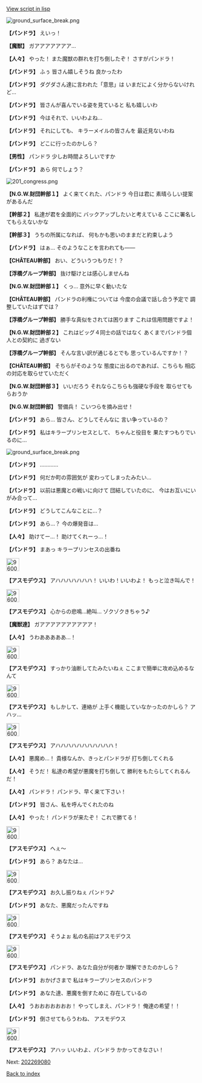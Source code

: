 [View script in lisp](../scripts/202269070.txt)

![ground_surface_break.png](../images/backgrounds/ground_surface_break.png)

**【パンドラ】**
えいっ！

**【魔獣】**
ガアアアアアアア…

**【人々】**
やった！
また魔獣の群れを打ち倒したぞ！
さすがパンドラ！

**【パンドラ】**
ふぅ
皆さん嬉しそうね
良かったわ

**【パンドラ】**
ダグダさん達に言われた「意思」は
いまだによく分からないけれど…

**【パンドラ】**
皆さんが喜んでいる姿を見ていると
私も嬉しいわ

**【パンドラ】**
今はそれで、いいわよね…

**【パンドラ】**
それにしても、
キラーメイルの皆さんを
最近見ないわね

**【パンドラ】**
どこに行ったのかしら？

**【男性】**
パンドラ
少しお時間よろしいですか

**【パンドラ】**
あら
何でしょう？

![201_congress.png](../images/backgrounds/201_congress.png)

**【N.G.W.財団幹部１】**
よく来てくれた、パンドラ
今日は君に
素晴らしい提案があるんだ

**【幹部２】**
私達が君を全面的に
バックアップしたいと考えている
ここに署名してもらえないかな

**【幹部３】**
うちの所属になれば、
何もかも思いのままだと約束しよう

**【パンドラ】**
はぁ…
そのようなことを言われても――

**【CHÂTEAU幹部】**
おい、どういうつもりだ！？

**【浮橋グループ幹部】**
抜け駆けとは感心しませんね

**【N.G.W.財団幹部１】**
くっ…
意外に早く動いたな

**【CHÂTEAU幹部】**
パンドラの利権については
今度の会議で話し合う予定で
調整していたはずでは？

**【浮橋グループ幹部】**
勝手な真似をされては困ります
これは信用問題ですよ！

**【N.G.W.財団幹部２】**
これはビッグ４同士の話ではなく
あくまでパンドラ個人との契約に
過ぎない

**【浮橋グループ幹部】**
そんな言い訳が通じるとでも
思っているんですか！？

**【CHÂTEAU幹部】**
そちらがそのような
態度に出るのであれば、こちらも
相応の対応を取らせていただく

**【N.G.W.財団幹部３】**
いいだろう
それならこちらも強硬な手段を
取らせてもらおうか

**【N.G.W.財団幹部】**
警備兵！
こいつらを摘み出せ！

**【パンドラ】**
あら…
皆さん、どうしてそんなに
言い争っているの？

**【パンドラ】**
私はキラープリンセスとして、
ちゃんと役目を
果たすつもりでいるのに…

![ground_surface_break.png](../images/backgrounds/ground_surface_break.png)

**【パンドラ】**
…………

**【パンドラ】**
何だか町の雰囲気が
変わってしまったみたい…

**【パンドラ】**
以前は悪魔との戦いに向けて
団結していたのに、
今はお互いにいがみ合って…

**【パンドラ】**
どうしてこんなことに…？

**【パンドラ】**
あら…？
今の爆発音は…

**【人々】**
助けてー…！
助けてくれーっ…！

**【パンドラ】**
まあっ
キラープリンセスの出番ね

<img src="../images/units/960021.png" alt="960021.png" height="34"/>

**【アスモデウス】**
アハハハハハハハ！
いいわ！いいわよ！
もっと泣き叫んで！

<img src="../images/units/960021.png" alt="960021.png" height="34"/>

**【アスモデウス】**
心からの悲鳴…絶叫…
ゾクゾクきちゃう♪

**【魔獣達】**
ガアアアアアアアアアア！

**【人々】**
うわあああああ…！

<img src="../images/units/960021.png" alt="960021.png" height="34"/>

**【アスモデウス】**
すっかり油断してたみたいねぇ
ここまで簡単に攻め込めるなんて

<img src="../images/units/960021.png" alt="960021.png" height="34"/>

**【アスモデウス】**
もしかして、連絡が
上手く機能していなかったのかしら？
アハッ…

<img src="../images/units/960021.png" alt="960021.png" height="34"/>

**【アスモデウス】**
アハハハハハハハハハハハ！

**【人々】**
悪魔め…！
貴様なんか、きっとパンドラが
打ち倒してくれる

**【人々】**
そうだ！
私達の希望が悪魔を打ち倒して
勝利をもたらしてくれるんだ！

**【人々】**
パンドラ！
パンドラ、早く来て下さい！

**【パンドラ】**
皆さん、私を呼んでくれたのね

**【人々】**
やった！
パンドラが来たぞ！
これで勝てる！

<img src="../images/units/960021.png" alt="960021.png" height="34"/>

**【アスモデウス】**
へぇ～

**【パンドラ】**
あら？
あなたは…

<img src="../images/units/960021.png" alt="960021.png" height="34"/>

**【アスモデウス】**
お久し振りねぇ
パンドラ♪

**【パンドラ】**
あなた、悪魔だったんですね

<img src="../images/units/960021.png" alt="960021.png" height="34"/>

**【アスモデウス】**
そうよぉ
私の名前はアスモデウス

<img src="../images/units/960021.png" alt="960021.png" height="34"/>

**【アスモデウス】**
パンドラ、あなた自分が何者か
理解できたのかしら？

**【パンドラ】**
おかげさまで
私はキラープリンセスのパンドラ

**【パンドラ】**
あなた達、悪魔を倒すために
存在しているの

**【人々】**
うおおおおおおお！
やってしまえ、パンドラ！
俺達の希望！！

**【パンドラ】**
倒させてもらうわね、
アスモデウス

<img src="../images/units/960021.png" alt="960021.png" height="34"/>

**【アスモデウス】**
アハッ
いいわよ、パンドラ
かかってきなさい！


Next: [202269080](202269080.md)

[Back to index](index.md)
